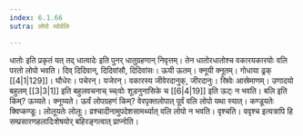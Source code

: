 ```yaml
---
index: 6.1.66
sutra: लोपो व्योर्वलि

---
```

धातोः इति प्रकृतं यत् तद् धात्वादेः इति पुनर् धातुग्रहणान् निवृत्तम्। तेन धातोरधातोश्च वकारयकारयोः वलि परतो लोपो भवति। दिव् दिदिवान्, दिदिवांसौ, दिदिवांसः। ऊयी ऊतम्। क्नूयी क्नूतम्। गोधाया ढ्रक् [[4|1|129]]। घौधेरः। पचेरन्। यजेरन्। वकारस्य जीवेरदानुक्, जीरदानुः। स्रिवेः आस्रेमाणम्। उणादयो बहुलम् [[3|3|1]] इति बहुलवचनाच् च्च्ःवोः शूडनुनासिके च [[6|4|19]] इति ऊट्ः न भवति। बलि इति किम्? ऊय्यते। क्नूय्यते। ऊर्वं लोपग्रहणं किम्? वेरपृक्तलोपात् पूर्वं वलि लोपो यथा स्यात्। कण्डूयतेः क्विप्कण्डूः। लोलूयतेः लोलूः। व्रश्चादीनामुपदेशसामर्थ्यात् वलि लोपो न भवति। वृश्चति। ववृश्च इत्यत्रापि हि सम्प्रसारणहलादिःशेषयोर् बहिरङ्गत्वात् प्राप्नोति।